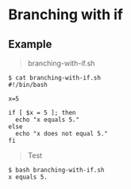 # Branching with if

## Example
 
> branching-with-if.sh

```
$ cat branching-with-if.sh 
#!/bin/bash

x=5

if [ $x = 5 ]; then
  echo "x equals 5."
else
  echo "x does not equal 5."
fi
```

> Test

```
$ bash branching-with-if.sh 
x equals 5.
```
